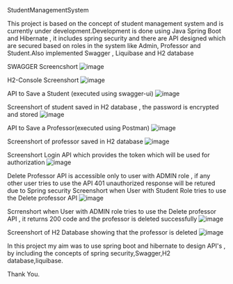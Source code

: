  StudentManagementSystem

This project is based on the concept of student management system and is currently under development.Development is done using Java Spring Boot and Hibernate , it includes spring security and there are API designed which are secured based on roles in the system like Admin, Professor and Student.Also implemented Swagger , Liquibase and H2 database 

SWAGGER Screencshort
![image](https://github.com/Tecwin/StudentManagementSystem/assets/49346742/861527f7-d854-473b-b059-b7a9ae96773c)

H2-Console Screenshort
![image](https://github.com/Tecwin/StudentManagementSystem/assets/49346742/37a3110e-a7f4-4b4e-9b40-8ffea96c013b)

API to Save a Student (executed using swagger-ui)
![image](https://github.com/Tecwin/StudentManagementSystem/assets/49346742/97f8cba9-4136-4e5b-833c-789055f41236)

Screenshort of student saved in H2 database , the password is encrypted and stored 
![image](https://github.com/Tecwin/StudentManagementSystem/assets/49346742/2f50c052-3da8-4863-b376-b6f9462a99cd)

API to Save a Professor(executed using Postman)
![image](https://github.com/Tecwin/StudentManagementSystem/assets/49346742/7ada0737-6f60-4072-ad95-b531264eb68f)

Screenshort of professor saved in H2 database
![image](https://github.com/Tecwin/StudentManagementSystem/assets/49346742/ef09ac25-69e0-4791-8c59-10655bdbbffc)

Screenshort Login API which provides the token which will be used for authorization 
![image](https://github.com/Tecwin/StudentManagementSystem/assets/49346742/ab7e3d08-03dc-43f8-b1ff-ed583d8e1990)

Delete Professor API is accessible only to user with ADMIN role , if any other user tries to use the API 401 unauthorized response will be retured due to Spring security
Screenshort when User with Student Role tries to use the Delete professor API
![image](https://github.com/Tecwin/StudentManagementSystem/assets/49346742/28ebc93c-ac96-42a1-88b7-e97498e8d458)

Scrrenshort when User with ADMIN role tries to use the Delete professor API , it returns 200 code and the professor is deleted successfully
![image](https://github.com/Tecwin/StudentManagementSystem/assets/49346742/228c268b-2863-4365-be8e-cdadda2be12a)

Screenshort of H2 Database showing that the professor is deleted 
![image](https://github.com/Tecwin/StudentManagementSystem/assets/49346742/6b73a9a9-160a-4ce4-8224-73ea7a3e595c)


In this project my  aim was to use spring boot and hibernate to  design API's , by including  the concepts of spring security,Swagger,H2 database,liquibase.

Thank You.

